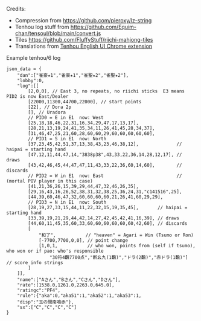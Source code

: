 Credits:

* Compression from https://github.com/pieroxy/lz-string
* Tenhou log stuff from https://github.com/Equim-chan/tensoul/blob/main/convert.js
* Tiles https://github.com/FluffyStuff/riichi-mahjong-tiles
* Translations from [Tenhou English UI Chrome extension](https://chromewebstore.google.com/detail/tenhou-english-ui/cbomnmkpjmleifejmnjhfnfnpiileiin)

Example tenhou/6 log
```
json_data = {
    "dan":["雀豪★1","雀豪★1","雀聖★2","雀聖★2"],
    "lobby":0,
    "log":[[
        [2,0,0], // East 3, no repeats, no riichi sticks  E3 means PID2 is now East/Dealer
        [22000,11300,44700,22000], // start points
        [22], // Dora 2p
        [], // Uradora
        // PID0 = E in E1  now: West
        [25,18,18,46,22,31,16,34,29,47,17,13,17],
        [28,21,13,19,24,41,35,34,11,26,41,45,28,34,37],
        [31,46,47,25,21,60,28,60,60,29,60,60,60,60,60],
        // PID1 = S in E1  now: North
        [37,23,45,42,51,37,13,38,43,23,46,38,12],              // haipai = starting hand
        [47,12,11,44,47,14,"3838p38",43,33,22,36,14,28,12,17], // draws
        [43,42,46,45,44,47,47,11,43,33,22,36,60,14,60],        // discards
        // PID2 = W in E1  now: East                           // (mortal POV player in this case)
        [41,21,36,26,15,39,29,44,47,32,46,26,35],
        [29,16,43,16,26,52,38,31,32,38,25,36,24,31,"c141516",25],
        [44,39,60,46,47,32,60,60,60,60,21,26,41,60,29,29],
        // PID3 = N in E1  now: South
        [28,19,27,33,15,44,11,22,32,15,19,35,45],       // haipai = starting hand
        [33,39,19,21,29,44,42,14,27,42,45,42,41,16,39], // draws
        [44,60,11,45,35,60,33,60,60,60,60,60,60,42,60], // discards
        [
            "和了",           // "heaven" = Agari = Win (Tsumo or Ron)
            [-7700,7700,0,0], // point change
            [1,0,1,           // who won, points from (self if tsumo), who won or if pao: who's responsible
                "30符4飜7700点","断幺九(1飜)","ドラ(2飜)","赤ドラ(1飜)"]  // score info strings
        ]
    ]],
    "name":["Aさん","Bさん","Cさん","Dさん"],
    "rate":[1538.0,1261.0,2263.0,645.0],
    "ratingc":"PF4",
    "rule":{"aka":0,"aka51":1,"aka52":1,"aka53":1,
    "disp":"玉の間南喰赤"},
    "sx":["C","C","C","C"]
}
```